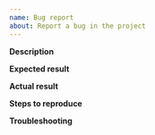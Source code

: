 ```yaml
---
name: Bug report
about: Report a bug in the project
---
```


<!-- Thank you for your contribution -->

**Description**

<!-- Provide a clear and concise description of the problem.
Describe where it appears, when it occurred, and what it affects.  -->

<!-- Provide relevant technical details such as the browser name and version, or the operating system. -->

**Expected result**

<!-- Describe what you expect to happen. -->

**Actual result**

<!-- Describe what happens instead. -->

**Steps to reproduce**

<!-- List the steps to follow to reproduce the bug. Attach any files, links, code samples, or screenshots that could help in investigating the problem. -->

**Troubleshooting**

<!-- Describe the steps you have already taken to solve the issue. -->
